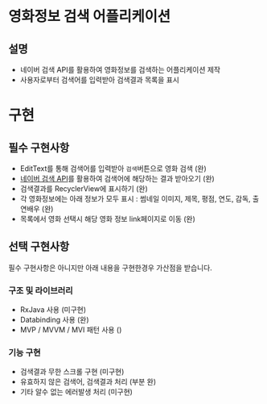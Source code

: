 # 영화정보 검색 어플리케이션
## 설명
- 네이버 검색 API를 활용하여 영화정보를 검색하는 어플리케이션 제작
- 사용자로부터 검색어를 입력받아 검색결과 목록을 표시

# 구현
## 필수 구현사항

- EditText를 통해 검색어를 입력받아 `검색`버튼으로 영화 검색 (완)
- [네이버 검색 API](https://developers.naver.com/docs/search/movie/)를 활용하여 검색어에 해당하는 결과 받아오기 (완)
- 검색결과를 RecyclerView에 표시하기 (완)
- 각 영화정보에는 아래 정보가 모두 표시
: 썸네일 이미지, 제목, 평점, 연도, 감독, 출연배우  (완)
- 목록에서 영화 선택시 해당 영화 정보 link페이지로 이동 (완)
## 선택 구현사항
필수 구현사항은 아니지만 아래 내용을 구현한경우 가산점을 받습니다.
### 구조 및 라이브러리
- RxJava 사용 (미구현)
- Databinding 사용 (완)
- MVP / MVVM / MVI 패턴 사용 ()

### 기능 구현
- 검색결과 무한 스크롤 구현 (미구현)
- 유효하지 않은 검색어, 검색결과 처리 (부분 완)
- 기타 알수 없는 에러발생 처리 (미구현)
